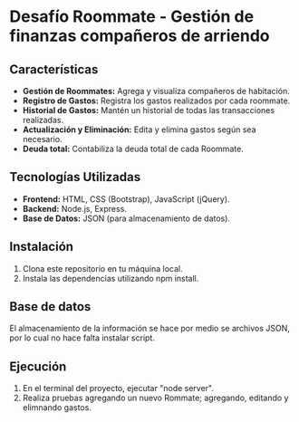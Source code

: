 # Desafío Roommate - Gestión de finanzas compañeros de arriendo

## Características

- **Gestión de Roommates:** Agrega y visualiza compañeros de habitación.
- **Registro de Gastos:** Registra los gastos realizados por cada roommate.
- **Historial de Gastos:** Mantén un historial de todas las transacciones realizadas.
- **Actualización y Eliminación:** Edita y elimina gastos según sea necesario.
- **Deuda total:** Contabiliza la deuda total de cada Roommate.

## Tecnologías Utilizadas
- **Frontend:** HTML, CSS (Bootstrap), JavaScript (jQuery).
- **Backend:** Node.js, Express.
- **Base de Datos:** JSON (para almacenamiento de datos).

## Instalación

1. Clona este repositorio en tu máquina local.
2. Instala las dependencias utilizando npm install.

## Base de datos

El almacenamiento de la información se hace por medio se archivos JSON, por lo cual no hace falta instalar script.

## Ejecución
1. En el terminal del proyecto, ejecutar "node server".
2. Realiza pruebas agregando un nuevo Rommate; agregando, editando y elimnando gastos.

